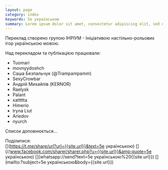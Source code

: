 ```yaml
---
layout: page
category: index
keywords: 5e українською
summary: Lorem ipsum dolor sit amet, consectetur adipiscing elit, sed do eiusmod tempor incididunt ut labore et dolore magna aliqua. Ut enim ad minim veniam, quis nostrud exercitation ullamco laboris nisi ut aliquip ex ea commodo consequat. Duis aute irure dolor in reprehenderit in voluptate velit esse cillum dolore eu fugiat nulla pariatur. Excepteur sint occaecat cupidatat non proident, sunt in culpa qui officia deserunt mollit anim id est laborum.
---
```

Переклад створено групою ІНРІУМ - Ініціативою настільно-рольових ігор українською мовою.

Над перекладом та публікацією працювали:
- Tuomari
- movnyydoshch
- Саша Безпальчук (@Trampampamm)
- SexyCrowbar
- Андрій Михайлів (KERNOR)
- Raelysk
- Palant
- xattttta
- Himerio
- Iryna Liut
- Ariedov
- nyurch

Cписок доповнюється...

Поділитися:  
[<i class="fab fa-2x fa-telegram" title="поділитися через Telegram"></i>](https://t.me/share/url?url={{site.url}}&text=5e українською) 
[<i class="fab fa-2x fa-facebook" title="поділитися у Facebook"></i>](//www.facebook.com/sharer/sharer.php?u={{site.url}}&amp;quote=5e українською) 
[<i class="fab fa-2x fa-whatsapp" title="поділитися у Whatsapp"></i>](whatsapp://send?text=5e українською%20{{site.url}}) 
[<i class="fa fa-2x fa-envelope" title="поділитися поштою"></i>](mailto:?subject=5e українською&body={{site.url}})
